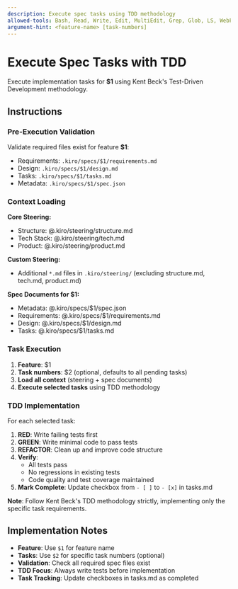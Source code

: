 ```yaml
---
description: Execute spec tasks using TDD methodology
allowed-tools: Bash, Read, Write, Edit, MultiEdit, Grep, Glob, LS, WebFetch
argument-hint: <feature-name> [task-numbers]
---
```


# Execute Spec Tasks with TDD

Execute implementation tasks for **$1** using Kent Beck's Test-Driven Development methodology.

## Instructions

### Pre-Execution Validation
Validate required files exist for feature **$1**:
- Requirements: `.kiro/specs/$1/requirements.md`
- Design: `.kiro/specs/$1/design.md`  
- Tasks: `.kiro/specs/$1/tasks.md`
- Metadata: `.kiro/specs/$1/spec.json`

### Context Loading

**Core Steering:**
- Structure: @.kiro/steering/structure.md
- Tech Stack: @.kiro/steering/tech.md  
- Product: @.kiro/steering/product.md

**Custom Steering:**
- Additional `*.md` files in `.kiro/steering/` (excluding structure.md, tech.md, product.md)

**Spec Documents for $1:**
- Metadata: @.kiro/specs/$1/spec.json
- Requirements: @.kiro/specs/$1/requirements.md
- Design: @.kiro/specs/$1/design.md
- Tasks: @.kiro/specs/$1/tasks.md

### Task Execution
1. **Feature**: $1  
2. **Task numbers**: $2 (optional, defaults to all pending tasks)
3. **Load all context** (steering + spec documents)
4. **Execute selected tasks** using TDD methodology

### TDD Implementation
For each selected task:

1. **RED**: Write failing tests first
2. **GREEN**: Write minimal code to pass tests  
3. **REFACTOR**: Clean up and improve code structure
4. **Verify**: 
   - All tests pass
   - No regressions in existing tests
   - Code quality and test coverage maintained
5. **Mark Complete**: Update checkbox from `- [ ]` to `- [x]` in tasks.md

**Note**: Follow Kent Beck's TDD methodology strictly, implementing only the specific task requirements.

## Implementation Notes

- **Feature**: Use `$1` for feature name
- **Tasks**: Use `$2` for specific task numbers (optional)
- **Validation**: Check all required spec files exist
- **TDD Focus**: Always write tests before implementation
- **Task Tracking**: Update checkboxes in tasks.md as completed
